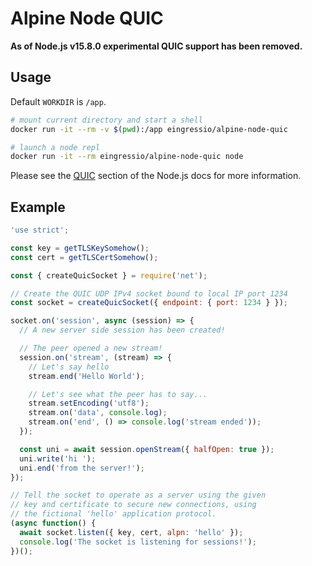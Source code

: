 # Alpine Node QUIC

**As of Node.js v15.8.0 experimental QUIC support has been removed.**

## Usage

Default ```WORKDIR``` is ```/app```.

```bash
# mount current directory and start a shell
docker run -it --rm -v $(pwd):/app eingressio/alpine-node-quic

# launch a node repl
docker run -it --rm eingressio/alpine-node-quic node
```

Please see the [QUIC](https://nodejs.org/api/quic.html) section of the Node.js docs for more information.

## Example

```javascript
'use strict';

const key = getTLSKeySomehow();
const cert = getTLSCertSomehow();

const { createQuicSocket } = require('net');

// Create the QUIC UDP IPv4 socket bound to local IP port 1234
const socket = createQuicSocket({ endpoint: { port: 1234 } });

socket.on('session', async (session) => {
  // A new server side session has been created!

  // The peer opened a new stream!
  session.on('stream', (stream) => {
    // Let's say hello
    stream.end('Hello World');

    // Let's see what the peer has to say...
    stream.setEncoding('utf8');
    stream.on('data', console.log);
    stream.on('end', () => console.log('stream ended'));
  });

  const uni = await session.openStream({ halfOpen: true });
  uni.write('hi ');
  uni.end('from the server!');
});

// Tell the socket to operate as a server using the given
// key and certificate to secure new connections, using
// the fictional 'hello' application protocol.
(async function() {
  await socket.listen({ key, cert, alpn: 'hello' });
  console.log('The socket is listening for sessions!');
})();
```
